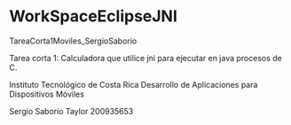 WorkSpaceEclipseJNI
===================

TareaCorta1Moviles_SergioSaborio

Tarea corta 1: Calculadora que utilice jni para ejecutar en java procesos de C.

Instituto Tecnológico de Costa Rica
Desarrollo de Aplicaciones para Dispositivos Móviles

Sergio Saborío Taylor
200935653
